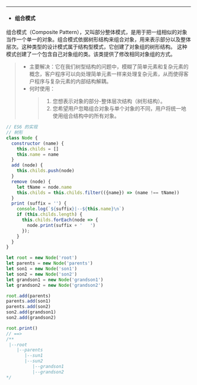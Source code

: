---
* #### 组合模式

组合模式（Composite Pattern），又叫部分整体模式，是用于把一组相似的对象当作一个单一的对象。组合模式依据树形结构来组合对象，用来表示部分以及整体层次。这种类型的设计模式属于结构型模式，它创建了对象组的树形结构。
这种模式创建了一个包含自己对象组的类。该类提供了修改相同对象组的方式。

> * 主要解决：它在我们树型结构的问题中，模糊了简单元素和复杂元素的概念，客户程序可以向处理简单元素一样来处理复杂元素，从而使得客户程序与复杂元素的内部结构解耦。
> * 何时使用：
>   > 1. 您想表示对象的部分-整体层次结构（树形结构）。 
>   > 2. 您希望用户忽略组合对象与单个对象的不同，用户将统一地使用组合结构中的所有对象。

```js
// ES6 的实现
// 树形
class Node {
  constructor (name) {
    this.childs = []
    this.name = name
  }
  add (node) {
    this.childs.push(node)
  }
  remove (node) {
    let tName = node.name
    this.childs = this.childs.filter(({name}) => (name !== tName))
  }
  print (suffix = '') {
    console.log(`${suffix}|--${this.name}\n`)
    if (this.childs.length) {
      this.childs.forEach(node => {
        node.print(suffix + '   ')
      });
    }
  }
}

let root = new Node('root')
let parents = new Node('parents')
let son1 = new Node('son1')
let son2 = new Node('son2')
let grandson1 = new Node('grandson1')
let grandson2 = new Node('grandson2')

root.add(parents)
parents.add(son1)
parents.add(son2)
son2.add(grandson1)
son2.add(grandson2)

root.print()
// ==>
/**
 |--root
    |--parents
       |--sun1
       |--sun2
          |--grandson1
          |--grandson2
*/
```
